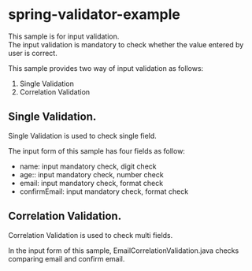 # spring-validator-example
This sample is for input validation.  
The input validation is mandatory to check whether the value entered by user is correct.

This sample provides two way of input validation as follows:
1. Single Validation
2. Correlation Validation

## Single Validation.
Single Validation is used to check single field.

The input form of this sample has four fields as follow:
 - name: input mandatory check, digit check
 - age:: input mandatory check, number check
 - email: input mandatory check, format check
 - confirmEmail: input mandatory check, format check

## Correlation Validation.
Correlation Validation is used to check multi fields.

In the input form of this sample, EmailCorrelationValidation.java checks comparing email and confirm email.
